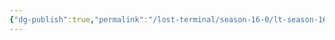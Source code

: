 ```yaml
---
{"dg-publish":true,"permalink":"/lost-terminal/season-16-0/lt-season-16-0/","tags":["project/lt"],"noteIcon":""}
---
```



 